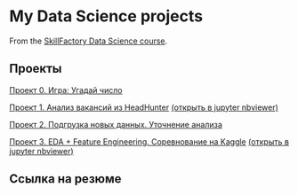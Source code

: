 # My Data Science projects

From the [SkillFactory Data Science course](https://skillfactory.ru/data-scientist).

## Проекты

[Проект 0. Игра: Угадай число](https://github.com/Dennissn/sf_data_science/tree/main/project_0)

[Проект 1. Анализ вакансий из HeadHunter](https://github.com/Dennissn/sf_data_science/tree/main/project_1) [(открыть в jupyter nbviewer)](https://nbviewer.org/github/Dennissn/sf_data_science/blob/main/project_1/project_1.ipynb)

[Проект 2. Подгрузка новых данных. Уточнение анализа](https://github.com/Dennissn/sf_data_science/tree/main/project_2)

[Проект 3. EDA + Feature Engineering. Соревнование на Kaggle](https://github.com/Dennissn/sf_data_science/tree/main/project_3) [(открыть в jupyter nbviewer)](https://nbviewer.org/github/Dennissn/sf_data_science/blob/main/project_3/project_3.ipynb)

## Ссылка на резюме